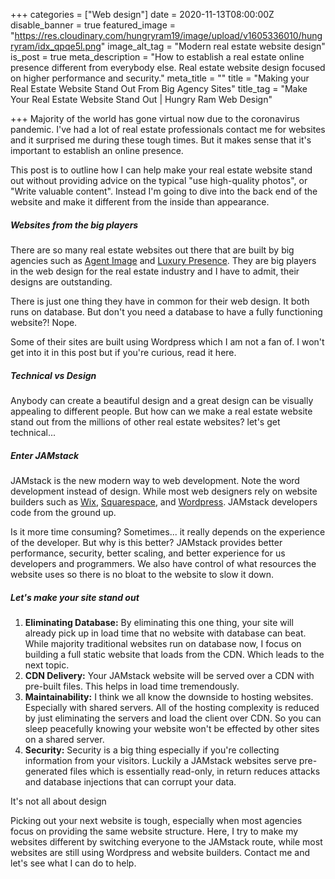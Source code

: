 +++
categories = ["Web design"]
date = 2020-11-13T08:00:00Z
disable_banner = true
featured_image = "https://res.cloudinary.com/hungryram19/image/upload/v1605336010/hungryram/idx_qpqe5l.png"
image_alt_tag = "Modern real estate website design"
is_post = true
meta_description = "How to establish a real estate online presence different from everybody else. Real estate website design focused on higher performance and security."
meta_title = ""
title = "Making your Real Estate Website Stand Out From Big Agency Sites"
title_tag = "Make Your Real Estate Website Stand Out | Hungry Ram Web Design"

+++
Majority of the world has gone virtual now due to the coronavirus pandemic. I've had a lot of real estate professionals contact me for websites and it surprised me during these tough times. But it makes sense that it's important to establish an online presence.

This post is to outline how I can help make your real estate website stand out without providing advice on the typical "use high-quality photos", or "Write valuable content". Instead I'm going to dive into the back end of the website and make it different from the inside than appearance.

##### Websites from the big players

There are so many real estate websites out there that are built by big agencies such as [Agent Image](https://www.agentimage.com/) and [Luxury Presence](). They are big players in the web design for the real estate industry and I have to admit, their designs are outstanding.

There is just one thing they have in common for their web design. It both runs on database.  But don't you need a database to have a fully functioning website?! Nope.

Some of their sites are built using Wordpress which I am not a fan of. I won't get into it in this post but if you're curious, read it here.

##### Technical vs Design

Anybody can create a beautiful design and a great design can be visually appealing to different people. But how can we make a real estate website stand out from the millions of other real estate websites? let's get technical...

##### Enter JAMstack

JAMstack is the new modern way to web development. Note the word development instead of design. While most web designers rely on website builders such as [Wix](https://www.wix.com/), [Squarespace](https://www.squarespace.com/), and [Wordpress](). JAMstack developers code from the ground up.

Is it more time consuming? Sometimes... it really depends on the experience of the developer. But why is this better? JAMstack provides better performance, security, better scaling, and better experience for us developers and programmers. We also have control of what resources the website uses so there is no bloat to the website to slow it down.

##### Let's make your site stand out

1. **Eliminating Database:** By eliminating this one thing, your site will already pick up in load time that no website with database can beat. While majority traditional websites run on database now, I focus on building a full static website that loads from the CDN. Which leads to the next topic.
2. **CDN Delivery:** Your JAMstack website will be served over a CDN with pre-built files. This helps in load time tremendously.
3. **Maintainability:** I think we all know the downside to hosting websites. Especially with shared servers. All of the hosting complexity is reduced by just eliminating the servers and load the client over CDN. So you can sleep peacefully knowing your website won't be effected by other sites on a shared server.
4. **Security:** Security is a big thing especially if you're collecting information from your visitors. Luckily a JAMstack websites serve pre-generated files which is essentially read-only, in return reduces attacks and database injections that can corrupt your data.

It's not all about design

Picking out your next website is tough, especially when most agencies focus on providing the same website structure. Here, I try to make my websites different by switching everyone to the JAMstack route, while most websites are still using Wordpress and website builders. Contact me and let's see what I can do to help.
